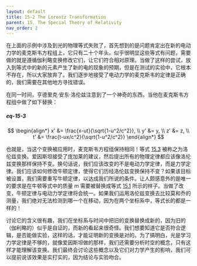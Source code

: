 ```yaml
---
layout: default
title: 15-2 The Lorentz Transformation
parent: 15. The Special Theory of Relativity
nav_order: 2
---
```

在上面的示例中涉及到光的物理等式失败了，首先想到的是问题肯定出在新的电动力学的麦克斯韦方程组上，它只有二十个年头。似乎很明显这些等式有问题，需要做的就是遵循伽利略变换修改它们，让它们符合相对原理。当做了这样的尝试，放入到等式中的新的元素产生了新的电的现象的预期，但是在测试的实验中，它根本不存在，所以大家放弃了。我们逐步地接受了电动力学的麦克斯韦的定律是正确的，我们需要在其他地方寻找错误。

在同一时间，亨德里克·安东·洛伦兹注意到了一个神奇的东西，当他在麦克斯韦方程组中做了如下替换：

##### eq-15-3

$$
\begin{align*}
x' &= \frac{x-ut}{\sqrt{1-u^2/c^2}}, \\
y' &= y, \\
z' &= z, \\
t' &= \frac{t-ux/c^2}{\sqrt{1-u^2/c^2}}
\end{align*}
$$

也就是，当这个变换被应用时，麦克斯韦方程组保持相同！等式 [15.3]({{"/volume-1/15-the-special-theory-of-relativity/15-2-the-lorentz-transformation.html#eq-5-3"|relative_url}}) 被称之为洛伦兹变换。爱因斯坦接受了庞加莱的建议，然后提出所有的物理定律都应该像洛伦兹变换那样保持不变。换句话说，我们应该改变的不是电动力学定律，而是力学定律。我们应该如何修改牛顿定律，使得它们历经洛伦兹变换保持不变？如果该目标被设置，我们需要重写牛顿定律，以达成我们所说的条件。让人颇感意外的是唯一的要求是在牛顿等式中的质量 m 需要被替换成等式 [15.1]({{"/volume-1/15-the-special-theory-of-relativity/15-1-the-principle-of-relativity.html#eq-15-1"|relative_url}}) 所示的样子。当做了改变，牛顿定律与电动力学定律将会统一。如果我们运用洛伦兹变换去比较莫和乔的测量，我们绝对无法检测到哪一个在移动，因为在两个坐标系中，等式长的都是一样的！

讨论它的含义很有趣，我们在坐标系与时间中把旧的变换替换成新的，因为旧的（伽利略的）似乎是自证的，而新的看起来很奇怪。我们想要知道它是否符合逻辑，是否能做实验，这样的话，才能证明新的变换是对的。为了搞明白，光是学习力学定律是不够的，就像爱因斯坦做的那样，我们还需要分析时空的概念，只有这样才能理解该变换。我们最终会讨论这些概念以及它们对力学产生的影响，我们可以提前说该效果是实打实的，因为结论与实验吻合。
